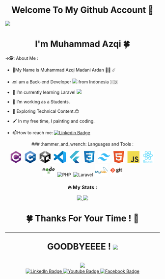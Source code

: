 <div align="center">
    <h1>
    Welcome To My Github Account 🚪
    </h1>
</div>
<img src="https://github.com/user-attachments/assets/f71a3e6d-ae07-405c-8d05-f40a09bcce81"></img>
<div align = "center">
<h1>  I'm Muhammad Azqi 🍀
</h1>
</div>

->🕵️: About Me :

- :notebook:My Name is Muhammad Azqi Madani Ardan 👨‍🦱 ☄️

- :back:I am a Back-end Developer <img src="https://media.giphy.com/media/WUlplcMpOCEmTGBtBW/giphy.gif" width="30"> from Indonesia :indonesia:

- :tea: I’m currently learning Laravel <img src="https://logospng.org/download/laravel/logo-laravel-icon-1024.png" width="30">

- :telescope: I’m working as a Students.

- :seedling: Exploring Technical Content.😊

- :paintbrush: In my free time, I painting and coding.

- :mailbox:How to reach me: [![Linkedin Badge](https://img.shields.io/badge/-Azqi-blue?style=flat&logo=Linkedin&logoColor=white)](https://id.linkedin.com/in/muhammad-azqi-madani-ardan-06013b277)

<div align="center">
### :hammer_and_wrench: Languages and Tools :
    
  <img src="https://github.com/devicons/devicon/blob/master/icons/csharp/csharp-original.svg" title="csharp" alt="csharp" width="40" height="40"/>&nbsp;
  <img src="https://github.com/devicons/devicon/blob/master/icons/cplusplus/cplusplus-original.svg" title="c++" alt="c++" width="40" height="40"/>&nbsp;
  <img src="https://github.com/devicons/devicon/blob/master/icons/unity/unity-original.svg" title="unity" alt="unity" width="40" height="40"/>&nbsp;
  <img src="https://github.com/devicons/devicon/blob/master/icons/vscode/vscode-original.svg" title="vscode" alt="vscode" width="40" height="40"/>&nbsp;
  <img src="https://github.com/devicons/devicon/blob/master/icons/flutter/flutter-original.svg" title="Flutter" alt="Flutter" width="40" height="40"/>&nbsp;
  <img src="https://github.com/devicons/devicon/blob/master/icons/css3/css3-original.svg"  title="CSS3" alt="CSS" width="40" height="40"/>&nbsp;
  <img src="https://github.com/devicons/devicon/blob/master/icons/tailwindcss/tailwindcss-original.svg"  title="Tailwind" alt="Tailwind" width="40" height="40"/>&nbsp;
  <img src="https://github.com/devicons/devicon/blob/master/icons/html5/html5-original.svg" title="HTML5" alt="HTML" width="40" height="40"/>&nbsp;
  <img src="https://github.com/devicons/devicon/blob/master/icons/javascript/javascript-original.svg" title="JavaScript" alt="JavaScript" width="40" height="40"/>&nbsp;
  <img src="https://github.com/devicons/devicon/blob/master/icons/react/react-original-wordmark.svg" title="React" alt="React" width="40" height="40"/>&nbsp;
  <img src="https://github.com/devicons/devicon/blob/master/icons/nodejs/nodejs-original-wordmark.svg" title="NodeJS" alt="NodeJS" width="40" height="40"/>&nbsp;
    <img src="https://pngimg.com/uploads/php/php_PNG43.png" title="PHP" alt="PHP" width="40" height="40"/>&nbsp;
  <img src="https://logospng.org/download/laravel/logo-laravel-icon-1024.png" title="Laravel" alt="Laravel" width="40" height="40"/>&nbsp;
  <img src="https://github.com/devicons/devicon/blob/master/icons/mysql/mysql-original-wordmark.svg" title="MySQL"  alt="MySQL" width="40" height="40"/>&nbsp;
    <img src="https://github.com/devicons/devicon/blob/master/icons/git/git-original-wordmark.svg" title="Git" alt="Git" width="40" height="40"/>

<!--   <img src="https://github.com/devicons/devicon/blob/master/icons/java/java-original-wordmark.svg" title="Java" alt="Java" width="40" height="40"/>&nbsp; -->
<!--   <img src="https://github.com/devicons/devicon/blob/master/icons/spring/spring-original-wordmark.svg" title="Spring" alt="Spring" width="40" height="40"/>&nbsp; -->
<!--   <img src="https://github.com/devicons/devicon/blob/master/icons/materialui/materialui-original.svg" title="Material UI" alt="Material UI" width="40" height="40"/>&nbsp; -->
<!--   <img src="https://github.com/devicons/devicon/blob/master/icons/redux/redux-original.svg" title="Redux" alt="Redux " width="40" height="40"/>&nbsp; -->
<!--   <img src="https://github.com/devicons/devicon/blob/master/icons/firebase/firebase-plain-wordmark.svg" title="Firebase" alt="Firebase" width="40" height="40"/>&nbsp; -->
<!--   <img src="https://github.com/devicons/devicon/blob/master/icons/gatsby/gatsby-original.svg" title="Gatsby"  alt="Gatsby" width="40" height="40"/>&nbsp; -->
<!--   <img src="https://github.com/devicons/devicon/blob/master/icons/amazonwebservices/amazonwebservices-plain-wordmark.svg" title="AWS" alt="AWS" width="40" height="40"/>&nbsp; -->
</div>

<div align="center">
    
### :fire: My Stats :

<a href="https://github.com/MuhammadAzqiMadaniArdan">
<img height="180em" src="https://github-readme-stats-eight-theta.vercel.app/api?username=MuhammadAzqiMadaniArdan&show_icons=true&theme=algolia&include_all_commits=true&count_private=true"/>
<img height="180em" src="https://github-readme-stats.vercel.app/api/top-langs/?username=MuhammadAzqiMadaniArdan&layout=compact&theme=vision-friendly-dark">
</img>
</a>

</div>

<div align="center">
<h1>
 🍀 Thanks For Your Time ! 🙂 
  <hr>
  GOODBYEEEE !   <img src="https://media.giphy.com/media/hvRJCLFzcasrR4ia7z/giphy.gif" width="30px"/>
</h1>
    <br>
<div  align="center">
  <img src="https://media4.giphy.com/media/RN8FdaB6T1bkkI5n4I/giphy.gif" width="100"/>
</div>
<div id="badges" align="center">
  <a href="https://id.linkedin.com/in/muhammad-azqi-madani-ardan-06013b277">
    <img src="https://img.shields.io/badge/LinkedIn-blue?style=for-the-badge&logo=linkedin&logoColor=white" alt="LinkedIn Badge"/>
  </a>
  <a href="your-youtube-URL">
    <img src="https://img.shields.io/badge/YouTube-red?style=for-the-badge&logo=youtube&logoColor=white" alt="Youtube Badge"/>
  </a>
  <a href="your-facebook-URL">
    <img src="https://img.shields.io/badge/Facebook-blue?style=for-the-badge&logo=facebook&logoColor=white" alt="Facebook Badge"/>
  </a>
</div>
<br>
<!--
**MuhammadAzqiMadaniArdan/MuhammadAzqiMadaniArdan** is a ✨ _special_ ✨ repository because its `README.md` (this file) appears on your GitHub profile.

Here are some ideas to get you started:

- 🔭 I’m currently working on ...
- 🌱 I’m currently learning ...
- 👯 I’m looking to collaborate on ...
- 🤔 I’m looking for help with ...
- 💬 Ask me about ...
- 📫 How to reach me: ...
- 😄 Pronouns: ...
- ⚡ Fun fact: ...
-->
